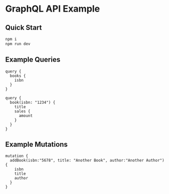 # GraphQL API Example

## Quick Start

```bash
npm i
npm run dev
```

## Example Queries

```gql
query {
  books {
    isbn
  }
}
```

```gql
query {
  book(isbn: "1234") {
    title
    sales {
      amount
    }
  }
}
```

## Example Mutations

```gql
mutation {
  addBook(isbn:"5678", title: "Another Book", author:"Another Author") {
    isbn
    title
    author
  }
}
```
